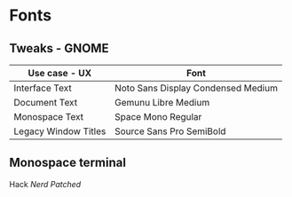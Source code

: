# Fonts

## Tweaks - GNOME

Use case - UX        | Font
-------------------- | ---------------------------
Interface Text       | Noto Sans Display Condensed Medium
Document Text        | Gemunu Libre Medium
Monospace Text       | Space Mono Regular
Legacy Window Titles | Source Sans Pro SemiBold

## Monospace terminal

Hack _Nerd Patched_
